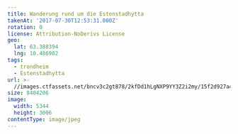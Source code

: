 ```yaml
---
title: Wanderung rund um die Estenstadhytta
takenAt: '2017-07-30T12:53:31.000Z'
rotation: 0
license: Attribution-NoDerivs License
geo:
  lat: 63.388394
  lng: 10.486902
tags:
  - trondheim
  - Estenstadhytta
url: >-
  //images.ctfassets.net/bncv3c2gt878/2kfDd1hLgNXP9YY3Z2i2my/15f2d927a4f4ccccf5293a8993886e38/wanderung-rund-um-die-estenstadhytta_36265904515_o
size: 8404206
image:
  width: 5344
  height: 3006
contentType: image/jpeg
---
```


